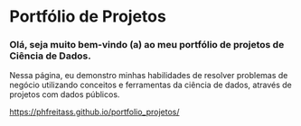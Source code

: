 # Portfólio de Projetos

### Olá, seja muito bem-vindo (a) ao meu portfólio de projetos de Ciência de Dados.

Nessa página, eu demonstro minhas habilidades de resolver problemas de negócio utilizando conceitos e ferramentas da ciência de dados, através de projetos com dados públicos.

<https://phfreitass.github.io/portfolio_projetos/>
